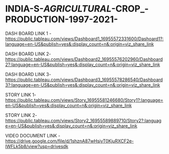 # INDIA-S-_AGRICULTURAL_-CROP_-PRODUCTION-1997-2021-


DASH BOARD LINK 1 -https://public.tableau.com/views/Dashboard1_16955572331600/Dashoard1?:language=en-US&publish=yes&:display_count=n&:origin=viz_share_link

DASH BOARD LINK 2-https://public.tableau.com/views/Dashboard2_16955576202960/Dashboard2?:language=en-US&publish=yes&:display_count=n&:origin=viz_share_link

DASH BOARD LINK 3-https://public.tableau.com/views/Dashboard3_16955578286540/Dashboard3?:language=en-US&publish=yes&:display_count=n&:origin=viz_share_link

STORY LINK 1-https://public.tableau.com/views/Story_16955581246680/Story1?:language=en-US&publish=yes&:display_count=n&:origin=viz_share_link

STORY LINK 2-https://public.tableau.com/views/Story2_16955589889710/Story2?:language=en-US&publish=yes&:display_count=n&:origin=viz_share_link

VIDEO DOCUMENT LINK -https://drive.google.com/file/d/1shznA87wHsiyT0KjuRXCF2e-IWFLk5b8/view?usp=drivesdk
